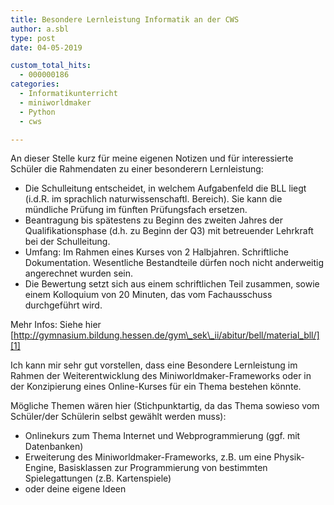 ```yaml
---
title: Besondere Lernleistung Informatik an der CWS
author: a.sbl
type: post
date: 04-05-2019

custom_total_hits:
  - 000000186
categories:
  - Informatikunterricht
  - miniworldmaker
  - Python
  - cws

---
```

An dieser Stelle kurz für meine eigenen Notizen und für interessierte Schüler die Rahmendaten zu einer besonderern Lernleistung:

  * Die Schulleitung entscheidet, in welchem Aufgabenfeld die BLL liegt (i.d.R. im sprachlich naturwissenschaftl. Bereich). Sie kann die mündliche Prüfung im fünften Prüfungsfach ersetzen.
  * Beantragung bis spätestens zu Beginn des zweiten Jahres der Qualifikationsphase (d.h. zu Beginn der Q3) mit betreuender Lehrkraft bei der Schulleitung.
  * Umfang: Im Rahmen eines Kurses von 2 Halbjahren. Schriftliche Dokumentation. Wesentliche Bestandteile dürfen noch nicht anderweitig angerechnet wurden sein.
  * Die Bewertung setzt sich aus einem schriftlichen Teil zusammen, sowie einem Kolloquium von 20 Minuten, das vom Fachausschuss durchgeführt wird.

Mehr Infos: Siehe hier   
[http://gymnasium.bildung.hessen.de/gym\_sek\_ii/abitur/bell/material_bll/][1] 

Ich kann mir sehr gut vorstellen, dass eine Besondere Lernleistung im Rahmen der Weiterentwicklung des Miniworldmaker-Frameworks oder in der Konzipierung eines Online-Kurses für ein Thema bestehen könnte.

Mögliche Themen wären hier (Stichpunktartig, da das Thema sowieso vom Schüler/der Schülerin selbst gewählt werden muss):

  * Onlinekurs zum Thema Internet und Webprogrammierung (ggf. mit Datenbanken)
  * Erweiterung des Miniworldmaker-Frameworks, z.B. um eine Physik-Engine, Basisklassen zur Programmierung von bestimmten Spielegattungen (z.B. Kartenspiele)
  * oder deine eigene Ideen

 [1]: http://gymnasium.bildung.hessen.de/gym_sek_ii/abitur/bell/material_bll/
